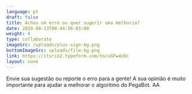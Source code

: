 ```yaml
---
language: pt
draft: false
title: Achou um erro ou quer sugerir uma melhoria?
date: 2020-08-13T00:44:56-03:00
weight: 4
type: collaborate
imageSrc: /uploads/plus-sign-bg.png
bottomImageSrc: uploads/file-bg.png
link: https://itsrio2.typeform.com/to/uGFw4zDc
layout: none
---
```

Envie sua sugestão ou reporte o erro para a gente! A sua opinião é muito importante para ajudar a melhorar o algoritmo do PegaBot. AA